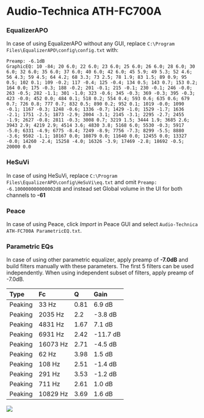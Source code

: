 # Audio-Technica ATH-FC700A

### EqualizerAPO
In case of using EqualizerAPO without any GUI, replace `C:\Program Files\EqualizerAPO\config\config.txt`
with:
```
Preamp: -6.1dB
GraphicEQ: 10 -84; 20 6.0; 22 6.0; 23 6.0; 25 6.0; 26 6.0; 28 6.0; 30 6.0; 32 6.0; 35 6.0; 37 6.0; 40 6.0; 42 6.0; 45 5.9; 49 5.3; 52 4.6; 56 4.3; 59 4.5; 64 4.2; 68 3.3; 73 2.5; 78 1.9; 83 1.5; 89 0.9; 95 0.5; 102 0.1; 109 -0.2; 117 -0.4; 125 -0.4; 134 0.5; 143 0.7; 153 0.2; 164 0.0; 175 -0.3; 188 -0.2; 201 -0.1; 215 -0.1; 230 -0.1; 246 -0.0; 263 -0.5; 282 -1.1; 301 -1.0; 323 -0.6; 345 -0.3; 369 -0.3; 395 -0.3; 423 -0.0; 452 0.0; 484 0.1; 518 0.2; 554 0.4; 593 0.6; 635 0.6; 679 0.7; 726 0.8; 777 0.7; 832 0.5; 890 0.2; 952 0.1; 1019 -0.0; 1090 -0.1; 1167 -0.3; 1248 -0.6; 1336 -0.7; 1429 -1.0; 1529 -1.7; 1636 -2.1; 1751 -2.5; 1873 -2.9; 2004 -3.1; 2145 -3.1; 2295 -2.7; 2455 -1.9; 2627 -0.8; 2811 -0.3; 3008 0.7; 3219 1.5; 3444 1.9; 3685 2.6; 3943 2.9; 4219 2.9; 4514 3.6; 4830 3.8; 5168 6.0; 5530 -0.3; 5917 -5.0; 6331 -4.9; 6775 -8.4; 7249 -8.9; 7756 -7.3; 8299 -5.5; 8880 -3.6; 9502 -1.1; 10167 0.0; 10879 0.0; 11640 0.0; 12455 0.0; 13327 -0.0; 14260 -2.4; 15258 -4.0; 16326 -3.9; 17469 -2.8; 18692 -0.5; 20000 0.0
```

### HeSuVi
In case of using HeSuVi, replace `C:\Program Files\EqualizerAPO\config\HeSuVi\eq.txt` and omit `Preamp:
-6.100000000000002dB` and instead set Global volume in the UI for both channels to **-61**

### Peace
In case of using Peace, click *Import* in Peace GUI and select `Audio-Technica ATH-FC700A ParametricEQ.txt`.

### Parametric EQs
In case of using other parametric equalizer, apply preamp of **-7.0dB** and build filters manually
with these parameters. The first 5 filters can be used independently.
When using independent subset of filters, apply preamp of -7.0dB.

| Type    | Fc       |    Q | Gain     |
|:--------|:---------|:-----|:---------|
| Peaking | 33 Hz    | 0.81 | 6.9 dB   |
| Peaking | 2035 Hz  | 2.2  | -3.8 dB  |
| Peaking | 4831 Hz  | 1.67 | 7.1 dB   |
| Peaking | 6931 Hz  | 2.42 | -11.7 dB |
| Peaking | 16073 Hz | 2.71 | -4.5 dB  |
| Peaking | 62 Hz    | 3.98 | 1.5 dB   |
| Peaking | 108 Hz   | 2.51 | -1.4 dB  |
| Peaking | 291 Hz   | 3.53 | -1.2 dB  |
| Peaking | 711 Hz   | 2.61 | 1.0 dB   |
| Peaking | 10829 Hz | 3.69 | 1.6 dB   |

![](https://raw.githubusercontent.com/jaakkopasanen/AutoEq/master/results/headphonecom/sbaf-serious/Audio-Technica%20ATH-FC700A/Audio-Technica%20ATH-FC700A.png)